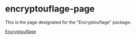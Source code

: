 # encryptouflage-page
This is the page designated for the "Encryptouflage" package.

[Encryptouflage](/Encryptouflage)
